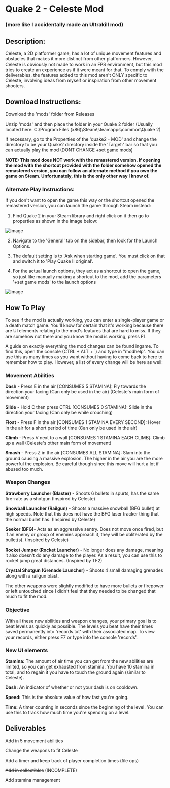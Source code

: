 # Quake 2 - Celeste Mod 
### (more like I accidentally made an Ultrakill mod)

## Description:

Celeste, a 2D platformer game, has a lot of unique movement features and obstacles that makes it more distinct from other platformers. However, Celeste is obviously not made to work in an FPS environment, but this mod tries to create an experience as if it were meant for that. To comply with the deliverables, the features added to this mod aren't ONLY specific to Celeste, involving ideas from myself or inspiration from other movement shooters. 

## Download Instructions:

Download the 'mods' folder from Releases

Unzip 'mods' and then place the folder in your Quake 2 folder (Usually located here: C:\Program Files (x86)\Steam\steamapps\common\Quake 2)

If necessary, go to the Properties of the 'quake2 - MOD' and change the directory to be your Quake2 directory inside the 'Target:' bar so that you can actually play the mod (DONT CHANGE +set game mods)

**NOTE: This mod does NOT work with the remastered version. If opening the mod with the shortcut provided with the folder somehow opened the remastered version, you can follow an alternate method if you own the game on Steam. Unfortunately, this is the only other way I know of.**
### Alternate Play Instructions:

If you don't want to open the game this way or the shortcut opened the remastered version, you can launch the game through Steam instead:
1. Find Quake 2 in your Steam library and right click on it then go to properties as shown in the image below:

![image](https://github.com/Alzabun/Quake2Celeste/assets/29514225/9fe6c7dd-b0be-47c8-b6a8-59666e324168)

2. Navigate to the 'General' tab on the sidebar, then look for the Launch Options.
3. The default setting is to 'Ask when starting game'. You must click on that and switch it to 'Play Quake II original'.

4. For the actual launch options, they act as a shortcut to open the game, so just like manually making a shortcut to the mod, add the parameters '+set game mods' to the launch options

![image](https://github.com/Alzabun/Quake2Celeste/assets/29514225/c7665126-3569-480f-ad96-452163e81e58)

## How To Play

To see if the mod is actually working, you can enter a single-player game or a death match game. You'll know for certain that it's working because there are UI elements relating to the mod's features that are hard to miss. If they are somehow not there and you know the mod is working, press F1.

A guide on exactly everything the mod changes can be found ingame. To find this, open the console (CTRL + ALT + `) and type in "modhelp". You can use this as many times as you want without having to come back to here to remember how to play. However, a list of every change will be here as well:

### Movement Abilities

__Dash__ - Press E in the air [CONSUMES 5 STAMINA]: Fly towards the direction your facing (Can only be used in the air) (Celeste's main form of movement)

__Slide__ - Hold C then press CTRL [CONSUMES 0 STAMINA]: Slide in the direction your facing (Can only be while crouching) 

__Float__ - Press F in the air [CONSUMES 1 STAMINA EVERY SECOND]: Hover in the air for a short period of time (Can only be used in the air)

__Climb__ - Press V next to a wall [CONSUMES 1 STAMINA EACH CLIMB]: Climb up a wall (Celeste's other main form of movement)

__Smash__ - Press Z in the air [CONSUMES ALL STAMINA]: Slam into the ground causing a massive explosion. The higher in the air you are the more powerful the explosion. Be careful though since this move will hurt a lot if abused too much.

### Weapon Changes

__Strawberry Launcher (Blaster)__ - Shoots 6 bullets in spurts, has the same fire-rate as a shotgun (Inspired by Celeste)

__Snowball Launcher (Railgun)__ - Shoots a massive snowball (BFG bullet) at high speeds. Note that this does not have the BFG laser tracker thing that the normal bullet has. (Inspired by Celeste)

__Seeker (BFG)__- Acts as an aggressive sentry. Does not move once fired, but if an enemy or group of enemies approach it, they will be obliterated by the bullet(s). (Inspired by Celeste)

__Rocket Jumper (Rocket Launcher)__ - No longer does any damage, meaning it also doesn't do any damage to the player. As a result, you can use this to rocket jump great distances. (Inspired by TF2)

__Crystal Shotgun (Grenade Launcher)__ - Shoots 4 small damaging grenades along with a railgun blast.

The other weapons were slightly modified to have more bullets or firepower or left untouched since I didn't feel that they needed to be changed that much to fit the mod. 

### Objective

With all these new abilities and weapon changes, your primary goal is to beat levels as quickly as possible. 
The levels you beat have their times saved permanently into 'records.txt' with their associated map.
To view your records, either press F7 or type into the console 'records'. 

### New UI elements

__Stamina:__ The amount of air time you can get from the new abilities are limited, so you can get exhausted from stamina. You have 10 stamina in total, and to regain it you have to touch the ground again (similar to Celeste).

__Dash:__ An indicator of whether or not your dash is on cooldown. 

__Speed:__ This is the absolute value of how fast you're going.

__Time:__ A timer counting in seconds since the beginning of the level. You can use this to track how much time you're spending on a level. 

## Deliverables

Add in 5 movement abilities

Change the weapons to fit Celeste

Add a timer and keep track of player completion times (file ops)

~~Add in collectibles~~ (INCOMPLETE)

Add stamina management
